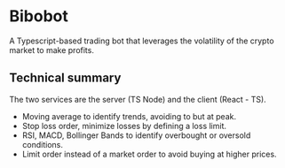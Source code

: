 # Bibobot
A Typescript-based trading bot that leverages the volatility of the crypto market to make profits.


Technical summary
-----------------
The two services are the server (TS Node) and the client (React - TS).

- Moving average to identify trends, avoiding to but at peak.
- Stop loss order, minimize losses by defining a loss limit.
- RSI, MACD, Bollinger Bands to identify overbought or oversold conditions.
- Limit order instead of a market order to avoid buying at higher prices.